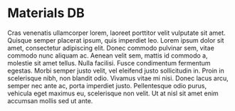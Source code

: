 # Materials DB

Cras venenatis ullamcorper lorem, laoreet porttitor velit vulputate sit amet. Quisque semper placerat ipsum, quis imperdiet leo. Lorem ipsum dolor sit amet, consectetur adipiscing elit. Donec commodo pulvinar sem, vitae commodo nunc aliquam ac. Aenean velit sem, mattis id commodo a, molestie sit amet tellus. Nulla facilisi. Fusce condimentum fermentum egestas. Morbi semper justo velit, vel eleifend justo sollicitudin in. Proin in scelerisque nibh, non blandit odio. Vivamus vitae mi nisi. Donec lacus arcu, semper nec ante ac, porta imperdiet justo. Pellentesque odio purus, vehicula eget maximus eu, scelerisque non velit. Ut at nisl sit amet enim accumsan mollis sed ut ante.